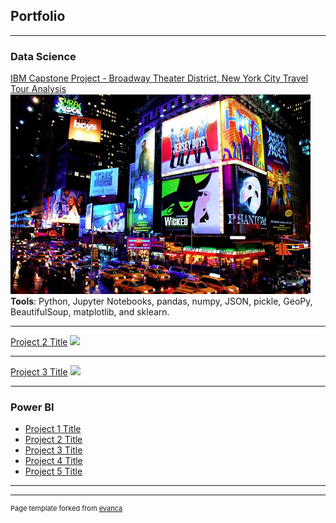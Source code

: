 ## Portfolio

---

### Data Science

[IBM Capstone Project - Broadway Theater District, New York City Travel Tour Analysis](/sample_page)
<img src="images/broadway_thumbnail.png?raw=true"/>
<br />
<b>Tools</b>: Python, Jupyter Notebooks, pandas, numpy, JSON, pickle, GeoPy, BeautifulSoup, matplotlib, and sklearn.

---
[Project 2 Title](/pdf/sample_presentation.pdf)
<img src="images/dummy_thumbnail.jpg?raw=true"/>

---
[Project 3 Title](http://example.com/)
<img src="images/dummy_thumbnail.jpg?raw=true"/>

---

### Power BI

- [Project 1 Title](http://example.com/)
- [Project 2 Title](http://example.com/)
- [Project 3 Title](http://example.com/)
- [Project 4 Title](http://example.com/)
- [Project 5 Title](http://example.com/)

---




---
<p style="font-size:11px">Page template forked from <a href="https://github.com/evanca/quick-portfolio">evanca</a></p>
<!-- Remove above link if you don't want to attibute -->
